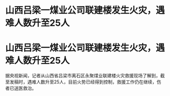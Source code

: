 # 山西吕梁一煤业公司联建楼发生火灾，遇难人数升至25人

# 山西吕梁一煤业公司联建楼发生火灾，遇难人数升至25人

据央视新闻，记者从山西省吕梁市离石区永聚煤业联建楼火灾救援现场了解到，截至发稿时，遇难人数升至25人，目前火势已经得到控制，救援工作仍在继续，伤者已送医救治。


